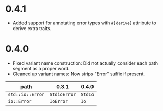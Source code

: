 # 0.4.1
* Added support for annotating error types with `#[derive]` attribute to derive extra traits.

# 0.4.0
* Fixed variant name construction: Did not actually consider each path segment as a proper word.
* Cleaned up variant names: Now strips "Error" suffix if present.

| path | 0.3.1 | 0.4.0 |
| --- | --- | --- |
| `std::io::Error` | `StdioError` | `StdIo` |
| `io::Error` | `IoError` | `Io` |
